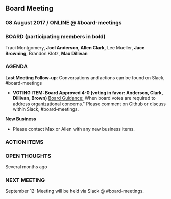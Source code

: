 ## Board Meeting
### 08 August 2017 / ONLINE @ #board-meetings

### BOARD (participating members in bold)
Traci Montgomery, **Joel Anderson, Allen Clark,** Lee Mueller, **Jace Browning,** Brandon Klotz, **Max Dillivan**

### AGENDA

**Last Meeting Follow-up**: Conversations and actions can be found on Slack, #board-meetings

- **VOTING ITEM: Board Approved 4-0 (voting in favor: Anderson, Clark, Dillivan, Brown)** [Board Guidance:](https://github.com/citizenlabsgr/community/blob/master/governance/stacks/board_decisions.md) When board votes are required to address organizational concerns." Please comment on Github or discuss within Slack, #board-meetings.

**New Business**

- Please contact Max or Allen with any new business items.


### ACTION ITEMS

### OPEN THOUGHTS

Several months ago


### NEXT MEETING

September 12: Meeting will be held via Slack @ #board-meetings.
